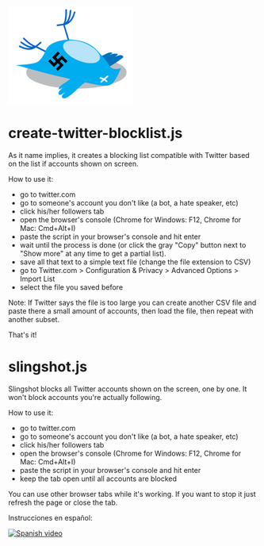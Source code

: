 ![Alt text](logo.png?raw=true "Logo")

# create-twitter-blocklist.js

As it name implies, it creates a blocking list compatible with Twitter based on the list if accounts shown on screen.

How to use it:

- go to twitter.com
- go to someone's account you don't like (a bot, a hate speaker, etc)
- click his/her followers tab
- open the browser's console (Chrome for Windows: F12, Chrome for Mac: Cmd+Alt+I)
- paste the script in your browser's console and hit enter
- wait until the process is done (or click the gray "Copy" button next to "Show more" at any time to get a partial list).
- save all that text to a simple text file (change the file extension to CSV)
- go to Twitter.com > Configuration & Privacy > Advanced Options > Import List
- select the file you saved before

Note: If Twitter says the file is too large you can create another CSV file and paste there a small amount of accounts, then load the file, then repeat with another subset.

That's it!


# slingshot.js

Slingshot blocks all Twitter accounts shown on the screen, one by one. 
It won't block accounts you're actually following.

How to use it:

- go to twitter.com
- go to someone's account you don't like (a bot, a hate speaker, etc)
- click his/her followers tab
- open the browser's console (Chrome for Windows: F12, Chrome for Mac: Cmd+Alt+I)
- paste the script in your browser's console and hit enter
- keep the tab open until all accounts are blocked

You can use other browser tabs while it's working.
If you want to stop it just refresh the page or close the tab.

Instrucciones en español:

[![Spanish video](https://img.youtube.com/vi/CVFaJ_mX4Ts/0.jpg)](https://www.youtube.com/watch?v=CVFaJ_mX4Ts)
